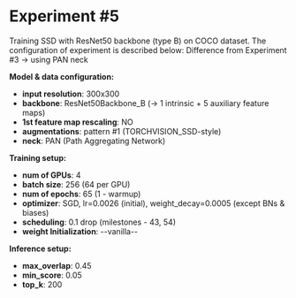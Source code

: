 # Experiment #5
Training SSD with ResNet50 backbone (type B) on COCO dataset. The configuration of experiment is described below:
Difference from Experiment #3 -> using PAN neck

**Model & data configuration:**
* **input resolution**: 300x300
* **backbone**: ResNet50Backbone_B (-> 1 intrinsic + 5 auxiliary feature maps)
* **1st feature map rescaling**: NO
* **augmentations**: pattern #1 (TORCHVISION_SSD-style)
* **neck**: PAN (Path Aggregating Network)


**Training setup:**
* **num of GPUs**: 4
* **batch size**: 256 (64 per GPU)
* **num of epochs**: 65 (1 - warmup)
* **optimizer**: SGD, lr=0.0026 (initial), weight_decay=0.0005 (except BNs & biases)
* **scheduling**: 0.1 drop (milestones - 43, 54)
* **weight Initialization**: --vanilla--

**Inference setup:**
* **max_overlap**: 0.45
* **min_score**: 0.05
* **top_k**: 200
